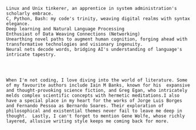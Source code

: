     Linux and Unix tinkerer, an apprentice in system administration's scholarly embrace.
    C, Python, Bash: my code's trinity, weaving digital realms with syntax elegance.
    Deep learning and Natural Language Processing
    Enthusiast of Data Weaving Connections (Networking)
    Unearthing novel paths to augment human cognition, forging ahead with transformative technologies and visionary ingenuity.
    Neural nets decode words, bridging AI's understanding of language's intricate tapestry.




    When I'm not coding, I love diving into the world of literature. Some of my favourite authors include Iain M Banks, known for his  expansive and thought-provoking science fiction, and Greg Egan, who intricately melds complex scientific concepts with hermetic meditations.I also have a special place in my heart for the works of Jorge Luis Borges and Fernando Pessoa as Bernardo Soares. Their exploration of philosophical and existential themes never fail to leave me deep in thought.  Lastly, I can't forget to mention Gene Wolfe, whose richly layered, allusive writing style keeps me coming back for more. 
